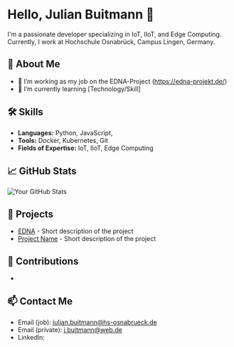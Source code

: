 # Hello, Julian Buitmann 👋

I'm a passionate developer specializing in IoT, IIoT, and Edge Computing.
Currently, I work at Hochschule Osnabrück, Campus Lingen, Germany.

## 🚀 About Me
- 🔭 I’m working as my job on the EDNA-Project (https://edna-projekt.de/)
- 🌱 I’m currently learning [Technology/Skill]

## 🛠 Skills
- **Languages:** Python, JavaScript, 
- **Tools:** Docker, Kubernetes, Git
- **Fields of Expertise:** IoT, IIoT, Edge Computing

## 📈 GitHub Stats
![Your GitHub Stats](https://github-readme-stats.vercel.app/api?username=julian-buitmann&show_icons=true&theme=radical)

## 🔧 Projects
- [EDNA](https://edna-projekt.de/) - Short description of the project
- [Project Name](URL) - Short description of the project

## 🤝 Contributions
- 

## 📫 Contact Me
- Email (job): julian.buitmann@hs-osnabrueck.de
- Email (private): j.buitmann@web.de
- LinkedIn: 

